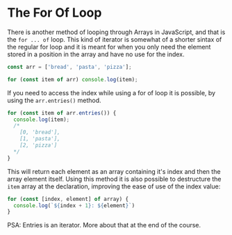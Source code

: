 # The For Of Loop

There is another method of looping through Arrays in JavaScript, and that is the `for ... of` loop. This kind of iterator is somewhat of a shorter sintax of the regular for loop and it is meant for when you only need the element stored in a position in the array and have no use for the index.

```javascript
const arr = ['bread', 'pasta', 'pizza'];

for (const item of arr) console.log(item);
```

If you need to access the index while using a for of loop it is possible, by using the `arr.entries()` method.

```javascript
for (const item of arr.entries()) {
  console.log(item);
  /* 
    [0, 'bread'],
    [1, 'pasta'],
    [2, 'pizza']
  */
}
```

This will return each element as an array containing it's index and then the array element itself. Using this method it is also possible to destructure the `item` array at the declaration, improving the ease of use of the index value:

```javaScript
for (const [index, element] of array) {
  console.log(`${index + 1}: ${element}`)
}
```

PSA: Entries is an iterator. More about that at the end of the course.
